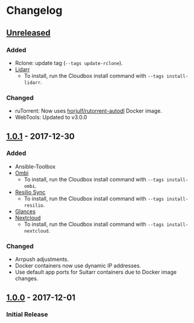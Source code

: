 <!---

All notable changes to this project will be documented in this file.

The format is based on [Keep a Changelog](http://keepachangelog.com/en/1.0.0/)
and this project adheres to [Semantic Versioning](http://semver.org/spec/v2.0.0.html).

Changelog Format:

## [X.X.X] - YEAR-MM-DD

### Added
- entry.

### Changed
- entry.

### Removed
- entry.

### Fixed
- entry.


[X.X.X]: https://github.com/Cloudbox/Cloudbox/compare/vX.X.X-1...vX.X.X
-->

# Changelog


## [Unreleased]
### Added
- Rclone: update tag (`--tags update-rclone`).
- [Lidarr](http://lidarr.audio/)
  - To install, run the Cloudbox install command with `--tags install-lidarr`.
  
### Changed
- ruTorrent: Now uses [horjulf/rutorrent-autodl](https://github.com/horjulf/docker-rutorrent-autodl) Docker image.
- WebTools: Updated to v3.0.0

## [1.0.1] - 2017-12-30
### Added
- Ansible-Toolbox
- [Ombi](http://www.ombi.io/)
  - To install, run the Cloudbox install command with `--tags install-ombi`.
- [Resilio Sync](https://www.resilio.com/)
  - To install, run the Cloudbox install command with `--tags install-resilio`.
- [Glances](https://nicolargo.github.io/glances/)
- [Nextcloud](https://nextcloud.com/)
  - To install, run the Cloudbox install command with `--tags install-nextcloud`.

### Changed
- Arrpush adjustments.
- Docker containers now use dynamic IP addresses.
- Use default app ports for Suitarr containers due to Docker image changes. 

## [1.0.0] - 2017-12-01
### Initial Release



[Unreleased]: https://github.com/Cloudbox/Cloudbox/compare/HEAD...develop
[1.0.1]: https://github.com/Cloudbox/Cloudbox/compare/v1.0.0...v1.0.1
[1.0.0]: https://github.com/Cloudbox/Cloudbox/compare/9af69ab...v1.0.0
